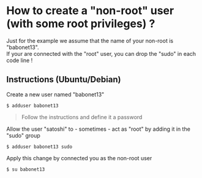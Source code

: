 How to create a "non-root" user (with some root privileges) ? 
==
Just for the example we assume that the name of your non-root is "babonet13".   
If your are connected with the "root" user, you can drop the "sudo" in each code line !

Instructions (Ubuntu/Debian)
-
Create a new user named "babonet13"
<pre><code>$ adduser babonet13</code></pre>
> Follow the instructions and define it a password

Allow the user "satoshi" to - sometimes - act as "root" by adding it in the "sudo" group
<pre><code>$ adduser babonet13 sudo</code></pre>

Apply this change by connected you as the non-root user
<pre><code>$ su babonet13</code></pre>
